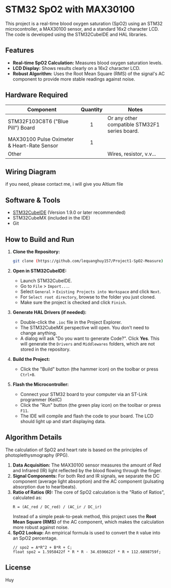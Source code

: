 # STM32 SpO2 with MAX30100

This project is a real-time blood oxygen saturation (SpO2) using an STM32 microcontroller, a MAX30100 sensor, and a standard 16x2 character LCD. The code is developed using the STM32CubeIDE and HAL libraries.


## Features

-   **Real-time SpO2 Calculation:** Measures blood oxygen saturation levels.
-   **LCD Display:** Shows results clearly on a 16x2 character LCD.
-   **Robust Algorithm:** Uses the Root Mean Square (RMS) of the signal's AC component to provide more stable readings against noise.

## Hardware Required

| Component                                         | Quantity | Notes                                            |
| ------------------------------------------------- | :------: | ------------------------------------------------ |
| STM32F103C8T6 ("Blue Pill") Board                 |    1     | Or any other compatible STM32F1 series board.    |
| MAX30100 Pulse Oximeter & Heart-Rate Sensor       |    1     |                                                  |
| Other                                             |          | Wires, resistor, v.v...                          |


## Wiring Diagram


if you need, please contact me, i will give you Altium file


## Software & Tools

-   [STM32CubeIDE](https://www.st.com/en/development-tools/stm32cubeide.html) (Version 1.9.0 or later recommended)
-   STM32CubeMX (included in the IDE)
-   Git

## How to Build and Run

1.  **Clone the Repository:**
    ```bash
    git clone (https://github.com/lequanghuy157/Project1-SpO2-Measure)
    ```

2.  **Open in STM32CubeIDE:**
    -   Launch STM32CubeIDE.
    -   Go to `File` > `Import...`.
    -   Select `General` > `Existing Projects into Workspace` and click `Next`.
    -   For `Select root directory`, browse to the folder you just cloned.
    -   Make sure the project is checked and click `Finish`.

3.  **Generate HAL Drivers (if needed):**
    -   Double-click the `.ioc` file in the Project Explorer.
    -   The STM32CubeMX perspective will open. You don't need to change anything.
    -   A dialog will ask "Do you want to generate Code?". Click **Yes**. This will generate the `Drivers` and `Middlewares` folders, which are not stored in the repository.

4.  **Build the Project:**
    -   Click the "Build" button (the hammer icon) on the toolbar or press `Ctrl+B`.

5.  **Flash the Microcontroller:**
    -   Connect your STM32 board to your computer via an ST-Link programmer (KeilC)
    -   Click the "Run" button (the green play icon) on the toolbar or press `F11`.
    -   The IDE will compile and flash the code to your board. The LCD should light up and start displaying data.

## Algorithm Details

The calculation of SpO2 and heart rate is based on the principles of photoplethysmography (PPG).

1.  **Data Acquisition:** The MAX30100 sensor measures the amount of Red and Infrared (IR) light reflected by the blood flowing through the finger.
2.  **Signal Components:** For both Red and IR signals, we separate the DC component (average light absorption) and the AC component (pulsating absorption due to heartbeats).
3.  **Ratio of Ratios (R):** The core of SpO2 calculation is the "Ratio of Ratios", calculated as:
    ```
    R = (AC_red / DC_red) / (AC_ir / DC_ir)
    ```
    Instead of a simple peak-to-peak method, this project uses the **Root Mean Square (RMS)** of the AC component, which makes the calculation more robust against noise.
4.  **SpO2 Lookup:** An empirical formula is used to convert the `R` value into an SpO2 percentage.
    ```
    // spo2 = A*R^2 + B*R + C;
    float spo2 = 1.5958422f * R * R - 34.6596622f * R + 112.6898759f;
    ```

## License

Huy
